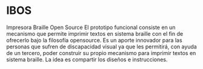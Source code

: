 # IBOS
Impresora Braille Open Source
El prototipo funcional consiste en un mecanismo que permite imprimir textos en sistema braille con el fin de ofrecerlo bajo la filosofía opensource.
Es un aporte innovador para las personas que sufren de discapacidad visual ya que les permitirá, con ayuda de un tercero, poder construir su propio mecanismo para imprimir textos en sistema braille. La idea es compartir los diseños e instrucciones.
